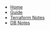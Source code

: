 <!-- docs/_sidebar.md -->

* [Home](/)
* [Guide](guide)
* [Terraform Notes](./Terraform_Notes/tf_basics)
* [DB Notes](./Databricks_Notes/db_lesson1)
